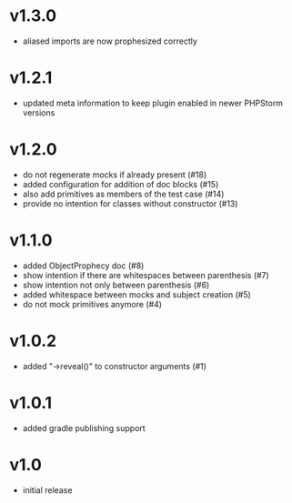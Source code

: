 # v1.3.0
* aliased imports are now prophesized correctly

# v1.2.1
* updated meta information to keep plugin enabled in newer PHPStorm versions

# v1.2.0
* do not regenerate mocks if already present (#18)
* added configuration for addition of doc blocks (#15)
* also add primitives as members of the test case (#14)
* provide no intention for classes without constructor (#13)

# v1.1.0
* added ObjectProphecy doc (#8)
* show intention if there are whitespaces between parenthesis (#7)
* show intention not only between parenthesis (#6)
* added whitespace between mocks and subject creation (#5)
* do not mock primitives anymore (#4)

# v1.0.2
* added "->reveal()" to constructor arguments (#1)

# v1.0.1
* added gradle publishing support

# v1.0
* initial release
